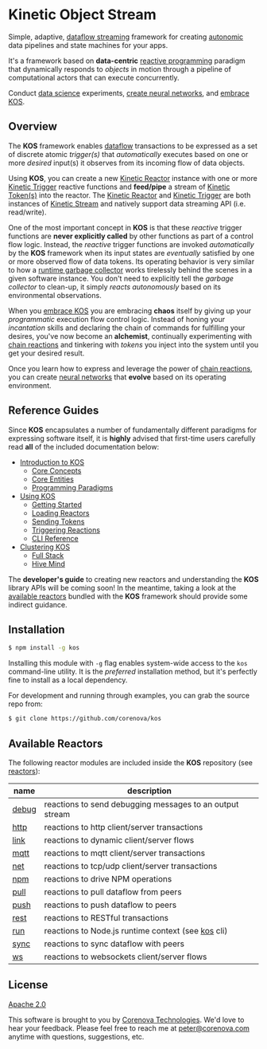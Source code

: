 # Kinetic Object Stream

Simple, adaptive,
[dataflow streaming](https://en.wikipedia.org/wiki/Dataflow) framework
for creating
[autonomic](https://en.wikipedia.org/wiki/Autonomic_Computing) data
pipelines and state machines for your apps.

It's a framework based on **data-centric**
[reactive programming](https://en.wikipedia.org/wiki/Reactive_programming)
paradigm that dynamically responds to *objects* in motion through a
pipeline of computational actors that can execute concurrently.

Conduct [data science](https://en.wikipedia.org/wiki/Data_science)
experiments, [create neural networks](./docs/cluster.md), and
[embrace KOS](./docs/intro.md).

<!---
  [![NPM Version][npm-image]][npm-url]
  [![NPM Downloads][downloads-image]][downloads-url]
--->

## Overview

The **KOS** framework enables
[dataflow](https://en.wikipedia.org/wiki/Dataflow) transactions to be
expressed as a set of discrete atomic *trigger(s)* that
*automatically* executes based on one or more *desired* input(s) it
observes from its incoming flow of data objects.

Using **KOS**, you can create a new
[Kinetic Reactor](./docs/intro.md#kinetic-reactor) instance with one
or more [Kinetic Trigger](./docs/intro.md#kinetic-trigger) reactive
functions and **feed/pipe** a stream of
[Kinetic Token(s)](./docs/intro.md#kinetic-token) into the
reactor. The [Kinetic Reactor](./docs/intro.md#kinetic-reactor) and
[Kinetic Trigger](./docs/intro.md#kinetic-trigger) are both instances
of [Kinetic Stream](./docs/intro.md#kinetic-stream) and natively
support data streaming API (i.e. read/write).

One of the most important concept in **KOS** is that these *reactive*
trigger functions are **never explicitly called** by other functions
as part of a control flow logic. Instead, the *reactive* trigger
functions are invoked *automatically* by the **KOS** framework when
its input states are *eventually* satisfied by one or more observed
flow of data tokens. Its operating behavior is very similar to how a
[runtime garbage collector](https://en.wikipedia.org/wiki/Garbage_collection_(computer_science))
works tirelessly behind the scenes in a given software instance. You
don't need to explicitly tell the *garbage collector* to clean-up, it
simply *reacts autonomously* based on its environmental observations.

When you [embrace KOS](./docs/intro.md) you are embracing **chaos**
itself by giving up your *programmatic* execution flow control
logic. Instead of honing your *incantation* skills and declaring the
chain of commands for fulfilling your desires, you've now become an
**alchemist**, continually experimenting with
[chain reactions](./docs/intro.md#chain-reactions) and tinkering with *tokens*
you inject into the system until you get your desired result.

Once you learn how to express and leverage the power of
[chain reactions](./docs/intro.md#chain-reactions), you can create
[neural networks](./docs/cluster.md) that **evolve** based on its
operating environment.

## Reference Guides

Since **KOS** encapsulates a number of fundamentally different
paradigms for expressing software itself, it is **highly** advised
that first-time users carefully read **all** of the included
documentation below:

- [Introduction to KOS](./docs/intro.md)
  - [Core Concepts](./docs/intro.md#core-concepts)
  - [Core Entities](./docs/intro.md#core-entities)
  - [Programming Paradigms](./docs/intro.md#programming-paradigms)
- [Using KOS](./docs/usage.md)
  - [Getting Started](./docs/usage.md#getting-started)
  - [Loading Reactors](./docs/usage.md#loading-reactors)
  - [Sending Tokens](./docs/usage.md#sending-tokens)
  - [Triggering Reactions](./docs/usage.md#triggering-reactions)
  - [CLI Reference](./docs/usage.md#cli-reference)
- [Clustering KOS](./docs/cluster.md)
  - [Full Stack](./docs/cluster.md#full-stack)
  - [Hive Mind](./docs/cluster.md#hive-mind)

The **developer's guide** to creating new reactors and understanding
the **KOS** library APIs will be coming soon! In the meantime, taking
a look at the [available reactors](#available-reactors) bundled with
the **KOS** framework should provide some indirect guidance.

## Installation

```bash
$ npm install -g kos
```

Installing this module with `-g` flag enables system-wide access to
the `kos` command-line utility. It is the *preferred* installation
method, but it's perfectly fine to install as a local dependency.

For development and running through examples, you can grab the source
repo from:

```bash
$ git clone https://github.com/corenova/kos
```

## Available Reactors

The following reactor modules are included inside the **KOS**
repository (see [reactors](./reactors)):

name | description
---  | ---
[debug](./reactors/debug.md) | reactions to send debugging messages to an output stream
[http](./reactors/http.md) | reactions to http client/server transactions
[link](./reactors/link.md) | reactions to dynamic client/server flows
[mqtt](./reactors/mqtt.md) | reactions to mqtt client/server transactions
[net](./reactors/net.md) | reactions to tcp/udp client/server transactions
[npm](./reactors/npm.md) | reactions to drive NPM operations
[pull](./reactors/pull.md) | reactions to pull dataflow from peers
[push](./reactors/push.md) | reactions to push dataflow to peers
[rest](./reactors/rest.md) | reactions to RESTful transactions
[run](./reactors/run.md) | reactions to Node.js runtime context (see [kos](./bin/kos.js) cli)
[sync](./reactors/sync.md) | reactions to sync dataflow with peers
[ws](./reactors/ws.md) | reactions to websockets client/server flows

## License
  [Apache 2.0](LICENSE)

This software is brought to you by
[Corenova Technologies](http://www.corenova.com). We'd love to hear
your feedback.  Please feel free to reach me at <peter@corenova.com>
anytime with questions, suggestions, etc.

[npm-image]: https://img.shields.io/npm/v/kos.svg
[npm-url]: https://npmjs.org/package/kos
[downloads-image]: https://img.shields.io/npm/dt/kos.svg
[downloads-url]: https://npmjs.org/package/kos
